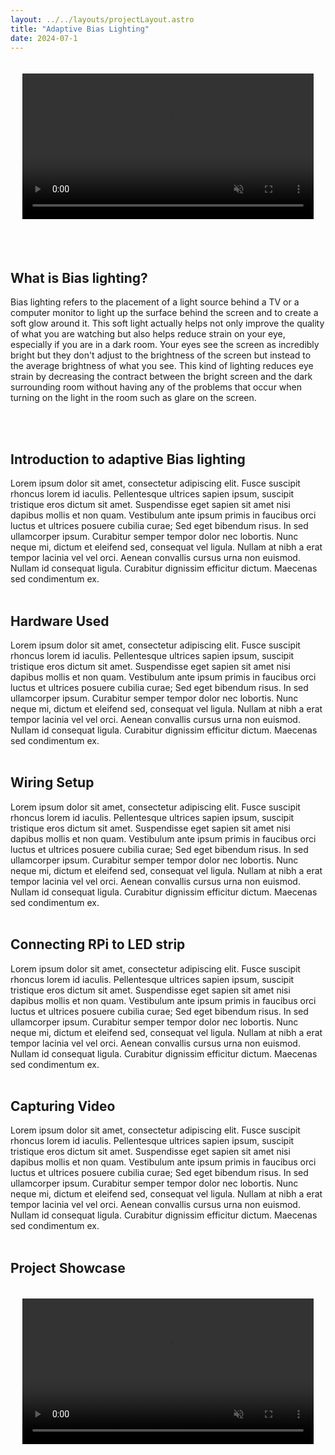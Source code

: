 ```yaml
---
layout: ../../layouts/projectLayout.astro
title: "Adaptive Bias Lighting"
date: 2024-07-1
---
```



<style>
  .video-container {
    text-align: center; 
    padding: clamp(1rem, 2vw, 2rem); 
  }
  video {
    display: block;
    margin: 0 auto;
    width: 100%;
    height: auto;
    max-width: clamp(300px, 50vw, 800px); /* Responsive width */
  }
</style>

<div class="video-container">
  <video autoplay muted loop>
    <source src="/videos/colorWheel.webm" type="video/webm">
    <source src="/videos/colorWheel.mp4" type="video/mp4">
    Your browser does not support the video tag.
  </video>
</div>
<br/><br/>

## **What is Bias lighting?**
Bias lighting refers to the placement of a light source behind a TV or a computer monitor to light up the surface behind the screen and to create a soft glow around it. This soft light actually helps not only improve the quality of what you are watching but also helps reduce strain on your eye, especially if you are in a dark room. Your eyes see the screen as incredibly bright but they don't adjust to the brightness of the screen but instead to the average brightness of what you see. This kind of lighting reduces eye strain by decreasing the contract between the bright screen and the dark surrounding room without having any of the problems that occur when turning on the light in the room such as glare on the screen.  

<br/><br/>

## **Introduction to adaptive Bias lighting**
Lorem ipsum dolor sit amet, consectetur adipiscing elit. Fusce suscipit rhoncus lorem id iaculis. Pellentesque ultrices sapien ipsum, suscipit tristique eros dictum sit amet. Suspendisse eget sapien sit amet nisi dapibus mollis et non quam. Vestibulum ante ipsum primis in faucibus orci luctus et ultrices posuere cubilia curae; Sed eget bibendum risus. In sed ullamcorper ipsum. Curabitur semper tempor dolor nec lobortis. Nunc neque mi, dictum et eleifend sed, consequat vel ligula. Nullam at nibh a erat tempor lacinia vel vel orci. Aenean convallis cursus urna non euismod. Nullam id consequat ligula. Curabitur dignissim efficitur dictum. Maecenas sed condimentum ex.
<br/><br/>

## **Hardware Used**
Lorem ipsum dolor sit amet, consectetur adipiscing elit. Fusce suscipit rhoncus lorem id iaculis. Pellentesque ultrices sapien ipsum, suscipit tristique eros dictum sit amet. Suspendisse eget sapien sit amet nisi dapibus mollis et non quam. Vestibulum ante ipsum primis in faucibus orci luctus et ultrices posuere cubilia curae; Sed eget bibendum risus. In sed ullamcorper ipsum. Curabitur semper tempor dolor nec lobortis. Nunc neque mi, dictum et eleifend sed, consequat vel ligula. Nullam at nibh a erat tempor lacinia vel vel orci. Aenean convallis cursus urna non euismod. Nullam id consequat ligula. Curabitur dignissim efficitur dictum. Maecenas sed condimentum ex.
<br/><br/>

## **Wiring Setup**
Lorem ipsum dolor sit amet, consectetur adipiscing elit. Fusce suscipit rhoncus lorem id iaculis. Pellentesque ultrices sapien ipsum, suscipit tristique eros dictum sit amet. Suspendisse eget sapien sit amet nisi dapibus mollis et non quam. Vestibulum ante ipsum primis in faucibus orci luctus et ultrices posuere cubilia curae; Sed eget bibendum risus. In sed ullamcorper ipsum. Curabitur semper tempor dolor nec lobortis. Nunc neque mi, dictum et eleifend sed, consequat vel ligula. Nullam at nibh a erat tempor lacinia vel vel orci. Aenean convallis cursus urna non euismod. Nullam id consequat ligula. Curabitur dignissim efficitur dictum. Maecenas sed condimentum ex.
<br/><br/>

## **Connecting RPi to LED strip**
Lorem ipsum dolor sit amet, consectetur adipiscing elit. Fusce suscipit rhoncus lorem id iaculis. Pellentesque ultrices sapien ipsum, suscipit tristique eros dictum sit amet. Suspendisse eget sapien sit amet nisi dapibus mollis et non quam. Vestibulum ante ipsum primis in faucibus orci luctus et ultrices posuere cubilia curae; Sed eget bibendum risus. In sed ullamcorper ipsum. Curabitur semper tempor dolor nec lobortis. Nunc neque mi, dictum et eleifend sed, consequat vel ligula. Nullam at nibh a erat tempor lacinia vel vel orci. Aenean convallis cursus urna non euismod. Nullam id consequat ligula. Curabitur dignissim efficitur dictum. Maecenas sed condimentum ex.
<br/><br/>

## **Capturing Video**
Lorem ipsum dolor sit amet, consectetur adipiscing elit. Fusce suscipit rhoncus lorem id iaculis. Pellentesque ultrices sapien ipsum, suscipit tristique eros dictum sit amet. Suspendisse eget sapien sit amet nisi dapibus mollis et non quam. Vestibulum ante ipsum primis in faucibus orci luctus et ultrices posuere cubilia curae; Sed eget bibendum risus. In sed ullamcorper ipsum. Curabitur semper tempor dolor nec lobortis. Nunc neque mi, dictum et eleifend sed, consequat vel ligula. Nullam at nibh a erat tempor lacinia vel vel orci. Aenean convallis cursus urna non euismod. Nullam id consequat ligula. Curabitur dignissim efficitur dictum. Maecenas sed condimentum ex.
<br/><br/>

## **Project Showcase**

<div class="video-container">
  <video autoplay muted loop>
    <source src="/videos/sports.webm" type="video/webm">
    <source src="/videos/sports.mp4" type="video/mp4">
    Your browser does not support the video tag.
  </video>
</div>